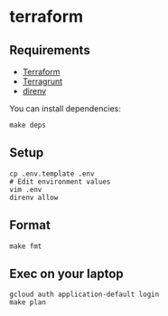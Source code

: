 # terraform

## Requirements

- [Terraform](https://developer.hashicorp.com/terraform/docs)
- [Terragrunt](https://terragrunt.gruntwork.io/)
- [direnv](https://github.com/direnv/direnv)

You can install dependencies:

```shell
make deps
```

## Setup

```shell
cp .env.template .env
# Edit environment values
vim .env
direnv allow
```

## Format

```shell
make fmt
```

## Exec on your laptop

```shell
gcloud auth application-default login
make plan
```
